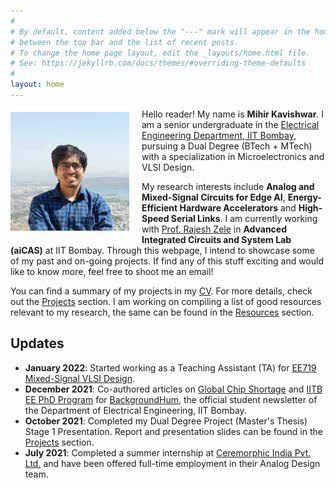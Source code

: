 ```yaml
---
#
# By default, content added below the "---" mark will appear in the home page
# between the top bar and the list of recent posts.
# To change the home page layout, edit the _layouts/home.html file.
# See: https://jekyllrb.com/docs/themes/#overriding-theme-defaults
#
layout: home
---
```


<img align="left" src="assets/images/Mihir_Kavishwar.jpg" alt="Mihir Kavishwar" style="height: 190px; width:190px; padding: 5px 20px 10px 0px;"/> 

Hello reader! My name is **Mihir Kavishwar**. I am a senior undergraduate in the [Electrical Engineering Department, IIT Bombay](https://www.ee.iitb.ac.in/web), pursuing a Dual Degree (BTech + MTech) with a specialization in Microelectronics and VLSI Design.  

My research interests include **Analog and Mixed-Signal Circuits for Edge AI**, **Energy-Efficient Hardware Accelerators** and **High-Speed Serial Links**. I am currently working with [Prof. Rajesh Zele](http://www.ee.iitb.ac.in/~zelerajesh/index.php) in **Advanced Integrated Circuits and System Lab (aiCAS)** at IIT Bombay. Through this webpage, I intend to showcase some of my past and on-going projects. If find any of this stuff exciting and would like to know more, feel free to shoot me an email! 

You can find a summary of my projects in my [CV]({{site.url}}/assets/pdfs/Mihir_Kavishwar_Academic_CV.pdf). For more details, check out the [Projects]({{site.url}}/projects) section. I am working on compiling a list of good resources relevant to my research, the same can be found in the [Resources]({{site.url}}/resources) section.

## Updates
- **January 2022**: Started working as a Teaching Assistant (TA) for [EE719 Mixed-Signal VLSI Design](https://www.ee.iitb.ac.in/web/academics/courses/EE719).
- **December 2021**: Co-authored articles on [Global  Chip Shortage](https://www.ee.iitb.ac.in/~bh/pages/articles/Global-Chip-Shortage.html) and [IITB EE PhD Program](https://www.ee.iitb.ac.in/~bh/pages/articles/Demystifying-the-PhD-Program.html) for [BackgroundHum](https://www.ee.iitb.ac.in/~bh/index.html), the official student newsletter of the Department of Electrical Engineering, IIT Bombay.
- **October 2021**: Completed my Dual Degree Project (Master's Thesis) Stage 1 Presentation. Report and presentation slides can be found in the [Projects]({{site.url}}/projects) section.
- **July 2021**: Completed a summer internship at [Ceremorphic India Pvt. Ltd.](https://ceremorphic.com/) and have been offered full-time employment in their Analog Design team.

<!-- <p>
VLSI stands for Very Large Scale Integration, which refers to the process of integrating billions of transistors in an elegant fashion on to a tiny microchip. From mobile phones and laptops to automobiles and spacecrafts, almost every modern technology is enabled by these semiconductor chips. My research interest lies in a specific area of VLSI known as <b>Analog and Mixed-Signal VLSI Design</b>. I am especially fascinated by applications of Analog and Mixed-Signal circuits in resource constrained Edge devices, Machine Learning accelerators and Neuromorphic hardware. 
</p> -->
<!-- <p>
Through this webpage, I intend to showcase some of the projects that I have either completed or am currently working on. If find any of this stuff exciting and would like to know more, feel free to shoot me an email.  
</p> -->



<!-- Over the last few decades, the semiconductor industry has been large governed by [Moore's Law](https://en.wikipedia.org/wiki/Moore%27s_law) and we have seen exponential increase in computing power of microprocessors. However, it seems that we are reaching a point where shrinking transistor sizes further would be extremely difficult due to fundamental limits imposed by quantum mechanics. Unfortunately, the -->
<!-- <p>
Hello reader! My name is <b>Mihir Kavishwar</b>. I am a senior undergraduate in the <b>Electrical Engineering Department, IIT Bombay</b>. I am pursuing a Dual Degree (BTech + MTech) focused in <b>Microelectronics and VLSI</b>. I plan to use this platform to showcase my key projects as well as talk about all the cool stuff in technology that excites me. 
</p> 
<p> 
While I expect to touch on a diverse set of topics in my blog posts, the theme across most of them will be the same - navigating through complex concepts and distilling out the core ideas. I hope you find the content enjoyable!  
</p> -->

